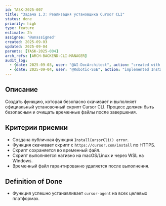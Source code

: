 ```yaml
---
id: TASK-2025-007
title: "Задача 1.3: Реализация установщика Cursor CLI"
status: done
priority: high
type: feature
estimate: 2h
assignee: '@unassigned'
created: 2025-09-03
updated: 2025-09-04
parents: [TASK-2025-004]
arch_refs: [ARCH-BACKEND-CLI-MANAGER]
audit_log:
  - {date: 2025-09-03, user: "@AI-DocArchitect", action: "created with status backlog"}
  - {date: 2025-09-04, user: "@Robotic-SSE", action: "implemented InstallCursorCli; status changed to done"}
---
```

## Описание
Создать функцию, которая безопасно скачивает и выполняет официальный установочный скрипт Cursor CLI. Процесс должен быть безопасным и очищать временные файлы после завершения.

## Критерии приемки
- Создана публичная функция `InstallCursorCli() error`.
- Функция скачивает скрипт с `https://cursor.com/install` по HTTPS.
- Скрипт сохраняется во временный файл.
- Скрипт выполняется нативно на macOS/Linux и через WSL на Windows.
- Временный файл гарантированно удаляется после выполнения.

## Definition of Done
- Функция успешно устанавливает `cursor-agent` на всех целевых платформах.

